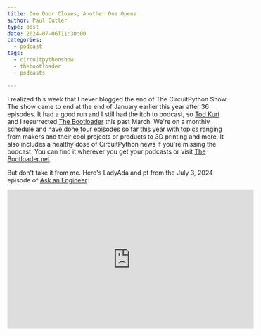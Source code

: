 ```yaml
---
title: One Door Closes, Another One Opens
author: Paul Cutler 
type: post 
date: 2024-07-06T11:30:00
categories:
  - podcast
tags:
  - circuitpythonshow
  - thebootloader
  - podcasts

---
```

I realized this week that I never blogged the end of The CircuitPython Show.  The show came to end at the end of January earlier this year after 36 episodes.  It had a good run and I still had the itch to podcast, so [Tod Kurt](https://todbot.com) and I resurrected [The Bootloader](https://thebootloader.net) this past March.  We're on a monthly schedule and have done four episodes so far this year with topics ranging from makers and their cool projects or products to 3D printing and more.  It also includes a healthy dose of CircuitPython news if you're missing the podcast.  You can find it wherever you get your podcasts or visit [The Bootloader.net](https://thebootloader.net).

But don't take it from me.  Here's LadyAda and pt from the July 3, 2024 episode of [Ask an Engineer](https://www.youtube.com/watch?v=k8X6IXRyBdw):

<iframe width="560" height="315" src="https://www.youtube.com/embed/k8X6IXRyBdw?si=RPDRQF98HOnB4J8M&amp;start=67" title="YouTube video player" frameborder="0" allow="accelerometer; autoplay; clipboard-write; encrypted-media; gyroscope; picture-in-picture; web-share" referrerpolicy="strict-origin-when-cross-origin" allowfullscreen></iframe>